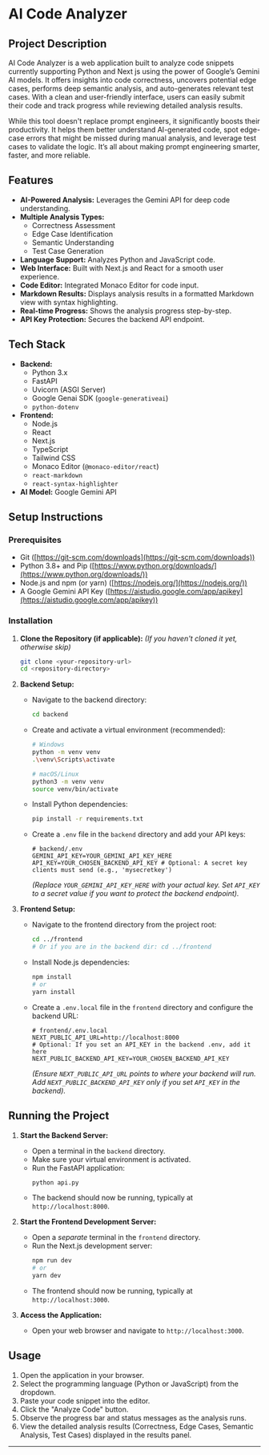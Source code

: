 # AI Code Analyzer

## Project Description

AI Code Analyzer is a web application built to analyze code snippets currently supporting Python and Next js using the power of Google’s Gemini AI models. It offers insights into code correctness, uncovers potential edge cases, performs deep semantic analysis, and auto-generates relevant test cases. With a clean and user-friendly interface, users can easily submit their code and track progress while reviewing detailed analysis results.

While this tool doesn't replace prompt engineers, it significantly boosts their productivity. It helps them better understand AI-generated code, spot edge-case errors that might be missed during manual analysis, and leverage test cases to validate the logic. It’s all about making prompt engineering smarter, faster, and more reliable.

## Features

*   **AI-Powered Analysis:** Leverages the Gemini API for deep code understanding.
*   **Multiple Analysis Types:**
    *   Correctness Assessment
    *   Edge Case Identification
    *   Semantic Understanding
    *   Test Case Generation
*   **Language Support:** Analyzes Python and JavaScript code.
*   **Web Interface:** Built with Next.js and React for a smooth user experience.
*   **Code Editor:** Integrated Monaco Editor for code input.
*   **Markdown Results:** Displays analysis results in a formatted Markdown view with syntax highlighting.
*   **Real-time Progress:** Shows the analysis progress step-by-step.
*   **API Key Protection:** Secures the backend API endpoint.

## Tech Stack

*   **Backend:**
    *   Python 3.x
    *   FastAPI
    *   Uvicorn (ASGI Server)
    *   Google Genai SDK (`google-generativeai`)
    *   `python-dotenv`
*   **Frontend:**
    *   Node.js
    *   React
    *   Next.js
    *   TypeScript
    *   Tailwind CSS
    *   Monaco Editor (`@monaco-editor/react`)
    *   `react-markdown`
    *   `react-syntax-highlighter`
*   **AI Model:** Google Gemini API

## Setup Instructions

### Prerequisites

*   Git ([https://git-scm.com/downloads](https://git-scm.com/downloads))
*   Python 3.8+ and Pip ([https://www.python.org/downloads/](https://www.python.org/downloads/))
*   Node.js and npm (or yarn) ([https://nodejs.org/](https://nodejs.org/))
*   A Google Gemini API Key ([https://aistudio.google.com/app/apikey](https://aistudio.google.com/app/apikey))

### Installation

1.  **Clone the Repository (if applicable):**
    *(If you haven't cloned it yet, otherwise skip)*
    ```bash
    git clone <your-repository-url>
    cd <repository-directory>
    ```

2.  **Backend Setup:**
    *   Navigate to the backend directory:
        ```bash
        cd backend
        ```
    *   Create and activate a virtual environment (recommended):
        ```bash
        # Windows
        python -m venv venv
        .\venv\Scripts\activate

        # macOS/Linux
        python3 -m venv venv
        source venv/bin/activate
        ```
    *   Install Python dependencies:
        ```bash
        pip install -r requirements.txt
        ```
    *   Create a `.env` file in the `backend` directory and add your API keys:
        ```dotenv
        # backend/.env
        GEMINI_API_KEY=YOUR_GEMINI_API_KEY_HERE
        API_KEY=YOUR_CHOSEN_BACKEND_API_KEY # Optional: A secret key clients must send (e.g., 'mysecretkey')
        ```
        *(Replace `YOUR_GEMINI_API_KEY_HERE` with your actual key. Set `API_KEY` to a secret value if you want to protect the backend endpoint).*

3.  **Frontend Setup:**
    *   Navigate to the frontend directory from the project root:
        ```bash
        cd ../frontend
        # Or if you are in the backend dir: cd ../frontend
        ```
    *   Install Node.js dependencies:
        ```bash
        npm install
        # or
        yarn install
        ```
    *   Create a `.env.local` file in the `frontend` directory and configure the backend URL:
        ```dotenv
        # frontend/.env.local
        NEXT_PUBLIC_API_URL=http://localhost:8000
        # Optional: If you set an API_KEY in the backend .env, add it here
        NEXT_PUBLIC_BACKEND_API_KEY=YOUR_CHOSEN_BACKEND_API_KEY
        ```
        *(Ensure `NEXT_PUBLIC_API_URL` points to where your backend will run. Add `NEXT_PUBLIC_BACKEND_API_KEY` only if you set `API_KEY` in the backend).*

## Running the Project

1.  **Start the Backend Server:**
    *   Open a terminal in the `backend` directory.
    *   Make sure your virtual environment is activated.
    *   Run the FastAPI application:
        ```bash
        python api.py
        ```
    *   The backend should now be running, typically at `http://localhost:8000`.

2.  **Start the Frontend Development Server:**
    *   Open a *separate* terminal in the `frontend` directory.
    *   Run the Next.js development server:
        ```bash
        npm run dev
        # or
        yarn dev
        ```
    *   The frontend should now be running, typically at `http://localhost:3000`.

3.  **Access the Application:**
    *   Open your web browser and navigate to `http://localhost:3000`.

## Usage

1.  Open the application in your browser.
2.  Select the programming language (Python or JavaScript) from the dropdown.
3.  Paste your code snippet into the editor.
4.  Click the "Analyze Code" button.
5.  Observe the progress bar and status messages as the analysis runs.
6.  View the detailed analysis results (Correctness, Edge Cases, Semantic Analysis, Test Cases) displayed in the results panel.

---
